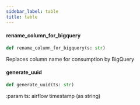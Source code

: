 ```yaml
---
sidebar_label: table
title: table
---
```


#### rename\_column\_for\_bigquery

```python
def rename_column_for_bigquery(s: str)
```

Replaces column name for consumption by BigQuery

#### generate\_uuid

```python
def generate_uuid(ts: str)
```

:param ts: airflow timestamp (as string)


